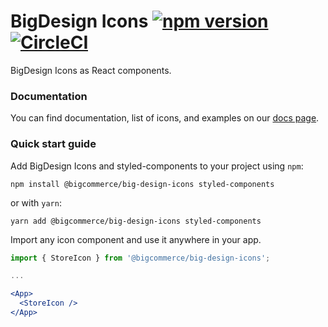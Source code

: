 # BigDesign Icons [![npm version](https://img.shields.io/npm/v/@bigcommerce/big-design-icons.svg?style=flat)](https://www.npmjs.com/package/@bigcommerce/big-design) [![CircleCI](https://circleci.com/gh/bigcommerce/big-design.svg?style=shield)](https://circleci.com/gh/bigcommerce/big-design)

BigDesign Icons as React components.

### Documentation

You can find documentation, list of icons, and examples on our [docs page](https://developer.bigcommerce.com/big-design/icons).

### Quick start guide

Add BigDesign Icons and styled-components to your project using `npm`:

```
npm install @bigcommerce/big-design-icons styled-components
```

or with `yarn`:

```
yarn add @bigcommerce/big-design-icons styled-components
```

Import any icon component and use it anywhere in your app.

```jsx
import { StoreIcon } from '@bigcommerce/big-design-icons';

...

<App>
  <StoreIcon />
</App>
```
